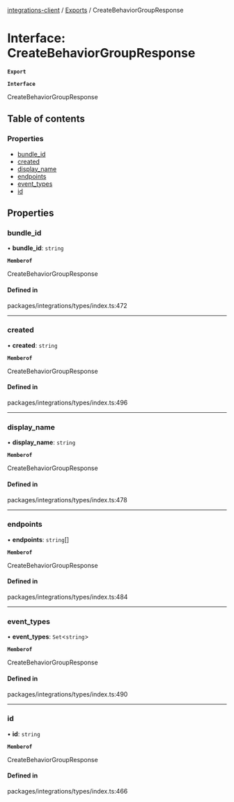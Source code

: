 [integrations-client](../README.md) / [Exports](../modules.md) / CreateBehaviorGroupResponse

# Interface: CreateBehaviorGroupResponse

**`Export`**

**`Interface`**

CreateBehaviorGroupResponse

## Table of contents

### Properties

- [bundle\_id](CreateBehaviorGroupResponse.md#bundle_id)
- [created](CreateBehaviorGroupResponse.md#created)
- [display\_name](CreateBehaviorGroupResponse.md#display_name)
- [endpoints](CreateBehaviorGroupResponse.md#endpoints)
- [event\_types](CreateBehaviorGroupResponse.md#event_types)
- [id](CreateBehaviorGroupResponse.md#id)

## Properties

### bundle\_id

• **bundle\_id**: `string`

**`Memberof`**

CreateBehaviorGroupResponse

#### Defined in

packages/integrations/types/index.ts:472

___

### created

• **created**: `string`

**`Memberof`**

CreateBehaviorGroupResponse

#### Defined in

packages/integrations/types/index.ts:496

___

### display\_name

• **display\_name**: `string`

**`Memberof`**

CreateBehaviorGroupResponse

#### Defined in

packages/integrations/types/index.ts:478

___

### endpoints

• **endpoints**: `string`[]

**`Memberof`**

CreateBehaviorGroupResponse

#### Defined in

packages/integrations/types/index.ts:484

___

### event\_types

• **event\_types**: `Set`<`string`\>

**`Memberof`**

CreateBehaviorGroupResponse

#### Defined in

packages/integrations/types/index.ts:490

___

### id

• **id**: `string`

**`Memberof`**

CreateBehaviorGroupResponse

#### Defined in

packages/integrations/types/index.ts:466
